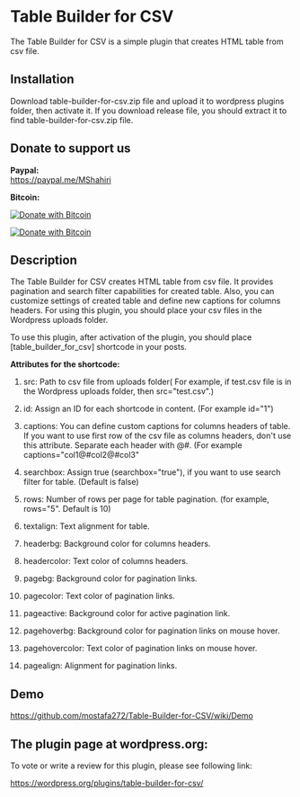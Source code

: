 # Table Builder for CSV
The Table Builder for CSV is a simple plugin that creates HTML table from csv file.                    
                         
## Installation                            
Download table-builder-for-csv.zip file and upload it to wordpress plugins folder, then activate it. If you download release file,
you should extract it to find table-builder-for-csv.zip file.


## Donate to support us             

**Paypal:**            
https://paypal.me/MShahiri         

**Bitcoin:**         
                                                                   
[![Donate with Bitcoin](https://en.cryptobadges.io/badge/small/16f1DStB3YG3R4BMTa1zGYRxN9i7FAqtUX)](https://en.cryptobadges.io/donate/16f1DStB3YG3R4BMTa1zGYRxN9i7FAqtUX)
                                                   
  [![Donate with Bitcoin](https://en.cryptobadges.io/badge/big/16f1DStB3YG3R4BMTa1zGYRxN9i7FAqtUX)](https://en.cryptobadges.io/donate/16f1DStB3YG3R4BMTa1zGYRxN9i7FAqtUX)                                                                          
                                                              
## Description                                    
                            
The Table Builder for CSV creates HTML table from csv file. It provides pagination and search filter capabilities for created table. Also,
you can customize settings of created table and define new captions for columns headers. For using this plugin, you should place your csv
files in the Wordpress uploads folder.                                   

To use this plugin, after activation of the plugin, you should place [table_builder_for_csv] shortcode in your posts.

**Attributes for the shortcode:**                                                            
                                            
1)  src: Path to csv file from uploads folder( For example, if test.csv file is in the Wordpress uploads folder, then src="test.csv".)
                                                    
2)  id: Assign an ID for each shortcode in content. (For example id="1")                              
                                       
3)  captions: You can define custom captions for columns headers of table. If you want to use first row of the csv file as columns headers,
    don't use this attribute. Separate each header with @#. (For example captions="col1@#col2@#col3"                      
                                                
4)  searchbox: Assign true (searchbox="true"), if you want to use search filter for table. (Default is false)                 
                                 
5)  rows: Number of rows per page for table pagination. (for example, rows="5". Default is 10)                   

6)  textalign: Text alignment for table.                         
                           
7)  headerbg: Background color for columns headers.                          
                      
8)  headercolor: Text color of columns headers.                        
                            
9)  pagebg: Background color for pagination links.                            
                             
10) pagecolor: Text color of pagination links.                                 
                                      
11) pageactive: Background color for active pagination link.                               
                                
12) pagehoverbg: Background color for pagination links on mouse hover.                    
                              
13) pagehovercolor: Text color of pagination links on mouse hover.                
                                 
14) pagealign: Alignment for pagination links.                             

## Demo                 
                 
https://github.com/mostafa272/Table-Builder-for-CSV/wiki/Demo                 

## The plugin page at wordpress.org: 

To vote or write a review for this plugin, please see following link:              

https://wordpress.org/plugins/table-builder-for-csv/
